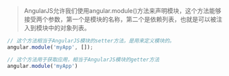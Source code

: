> AngularJS允许我们使用angular.module()方法来声明模块，这个方法能够接受两个参数，第一个是模块的名称，第二个是依赖列表，也就是可以被注入到模块中的对象列表。

```javascript
// 这个方法相当于AngularJS模块的setter方法，是用来定义模块的。
angular.module('myApp', []);

// 这个方法用于获取应用，相当于AngularJS模块的getter方法
angular.module('myApp')

```

